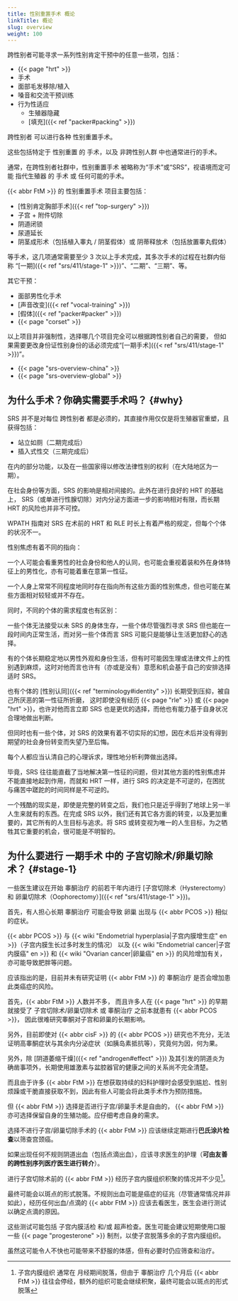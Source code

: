 ```yaml
---
title: 性别重置手术 概论
linkTitle: 概论
slug: overview
weight: 100
---
```


跨性别者可能寻求一系列性别肯定干预中的任意一些项，包括：

- {{< page "hrt" >}}
- 手术
- 面部毛发移除/植入
- 嗓音和交流干预训练
- 行为性适应
  - 生殖器隐藏
  - [填充]({{< ref "packer#packing" >}})

跨性别者 可以进行各种 性别重置手术。

这些包括特定于 性别重置 的 手术，以及 非跨性别人群 中也通常进行的手术。

通常，在跨性别者社群中，性别重置手术 被略称为“手术”或“SRS”，视语境而定可能 指代生殖器 的 手术 或 任何可能的手术。

{{< abbr FtM >}} 的 性别重置手术 项目主要包括：

- [性别肯定胸部手术]({{< ref "top-surgery" >}})
- 子宫 + 附件切除
- 阴道闭锁
- 尿道延长
- 阴茎成形术（包括植入睾丸 / 阴茎假体）或 阴蒂释放术（包括放置睾丸假体）

等手术，这几项通常需要至少 3 次以上手术完成，其多次手术的过程在社群内俗称 “[一期]({{< ref "srs/411/stage-1" >}})”、“二期”、“三期”、等。

其它干预：

- 面部男性化手术
- [声音改变]({{< ref "vocal-training" >}})
- [假体]({{< ref "packer#packer" >}})
- {{< page "corset" >}}

以上项目并非强制性，选择哪几个项目完全可以根据跨性别者自己的需要，
但如果需要更改身份证性别身份的话必须完成“[一期手术]({{< ref "srs/411/stage-1" >}})”。

- {{< page "srs-overview-china" >}}
- {{< page "srs-overview-global" >}}

## 为什么手术？你确实需要手术吗？ {#why}

SRS 并不是对每位 跨性别者 都是必须的，其直接作用仅仅是将生殖器官重塑，且获得包括：

- 站立如厕（二期完成后）
- 插入式性交（三期完成后）

在内的部分功能，以及在一些国家得以修改法律性别的权利（在大陆地区为一期）。

在社会身份等方面，SRS 的影响是相对间接的。此外在进行良好的 HRT 的基础上，
SRS（或单进行性腺切除）对内分泌方面进一步的影响相对有限，而长期 HRT 的风险也并非不可控。

WPATH 指南对 SRS 在术前的 HRT 和 RLE 时长上有着严格的规定，但每个个体的状况不一。

性别焦虑有着不同的指向：

一个人可能会看重男性的社会身份和他人的认同，也可能会重视着装和外在身体特征上的男性化，亦有可能着重在意第一性征。

一个人身上常常不同程度地同时存在指向所有这些方面的性别焦虑，但也可能在某些方面相对较轻或并不存在。

同时，不同的个体的需求程度也有区别：

一些个体无法接受以未 SRS 的身体生存，一些个体尽管强烈寻求 SRS 但也能在一段时间内正常生活，而对另一些个体而言 SRS 可能只是能够让生活更加舒心的选择。

有的个体长期稳定地以男性外观和身份生活，但有时可能因生理或法律文件上的性别遇到麻烦，这时对他而言也许有（亦或是没有）意愿和机会基于自己的安排选择适时 SRS。

也有个体的 [性别认同]({{< ref "terminology#identity" >}}) 长期受到压抑，被自己所厌恶的第一性征所折磨，
这时即使没有经历 {{< page "rle" >}} 或 {{< page "hrt" >}}，也许对他而言立即 SRS 也是更优的选择，而他也有能力基于自身状况合理地做出判断。

但同时也有一些个体，对 SRS 的效果有着不切实际的幻想，因在术后并没有得到期望的社会身份转变而失望乃至后悔。

每个人都应当认清自己的心理诉求，理性地分析利弊做出选择。

毕竟，SRS 往往能直截了当地解决第一性征的问题，但对其他方面的性别焦虑并不能直接地起到作用，而就和 HRT 一样，进行 SRS 的决定是不可逆的，在困扰与痛苦中蹉跎的时间同样是不可逆的。

一个残酷的现实是，即使是完整的转变之后，我们也只是近乎得到了地球上另一半人生来就有的东西。在完成 SRS 以外，我们还有其它各方面的转变，以及更加重要的，其它所有的人生目标与追求。将 SRS 或转变视为唯一的人生目标，为之牺牲其它重要的机会，很可能是不明智的。

## 为什么要进行 一期手术 中的 子宫切除术/卵巢切除术？ {#stage-1}

一些医生建议在开始 睾酮治疗 的前若干年内进行 [子宫切除术（Hysterectomy） 和 卵巢切除术（Oophorectomy）]({{< ref "srs/411/stage-1" >}})。

首先，有人担心长期 睾酮治疗 可能会导致 卵巢 出现与 {{< abbr PCOS >}} 相似的症状。

{{< abbr PCOS >}}
与 {{< wiki "Endometrial hyperplasia|子宫内膜增生症" en >}}（子宫内膜生长过多时发生的情况）
以及 {{< wiki "Endometrial cancer|子宫内膜癌" en >}}
和 {{< wiki "Ovarian cancer|卵巢癌" en >}}
的风险增加有关，亦可能导致肥胖等问题。

应该指出的是，目前并未有研究证明 {{< abbr FtM >}} 的 睾酮治疗 是否会增加患此类癌症的风险。

首先，{{< abbr FtM >}} 人数并不多，
而且许多人在 {{< page "hrt" >}}
的早期就接受了 子宫切除术/卵巢切除术
或 睾酮治疗 之前本就患有 {{< abbr PCOS >}}，
因此很难研究睾酮对子宫和卵巢的长期影响。

另外，目前即使对 {{< abbr cisF >}} 的 {{< abbr PCOS >}} 研究也不充分，无法证明高睾酮症状与其余内分泌症状（如胰岛素抵抗等），究竟何为因，何为果。

另外，除 [阴道萎缩干燥]({{< ref "androgen#effect" >}}) 及其引发的阴道炎为确凿事项外，长期使用雄激素与盆腔器官的健康之间的关系尚不完全清楚。

而且由于许多 {{< abbr FtM >}} 在想获取持续的妇科护理时会感受到尴尬、性别烦躁或干脆直接获取不到，因此有些人可能会将此类手术作为预防措施。

但 {{< abbr FtM >}} 选择是否进行子宫/卵巢手术是自由的， {{< abbr FtM >}} 亦可选择保留自身的生殖功能。应仔细考虑自身的需求。

选择不进行子宫/卵巢切除手术的 {{< abbr FtM >}} 应该继续定期进行**巴氏涂片检查**以筛查宫颈癌。

如果出现任何不规则阴道出血（包括点滴出血），应该寻求医生的护理（**可由友善的跨性别序列医疗医生进行转介**）。

进行子宫切除术前的 {{< abbr FtM >}} 经历子宫内膜组织积聚的情况并不少见[^1]。

[^1]: 子宫内膜组织 通常在 月经期间脱落，但由于 睾酮治疗 几个月后 {{< abbr FtM >}} 往往会停经，额外的组织可能会继续积聚，最终可能会以斑点的形式脱落

最终可能会以斑点的形式脱落。不规则出血可能是癌症的征兆（尽管通常情况并非如此），经历任何出血/点滴的 {{< abbr FtM >}} 应该去看医生，医生会进行测试以确定点滴的原因。

这些测试可能包括 子宫内膜活检 和/或 超声检查。医生可能会建议短期使用口服一些 {{< page "progesterone" >}} 制剂，以使子宫脱落多余的子宫内膜组织。

虽然这可能令人不快也可能带来不舒服的体感，但有必要时仍应筛查和治疗。
